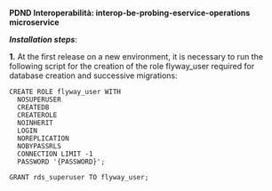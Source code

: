 **PDND Interoperabilità: interop-be-probing-eservice-operations microservice**

**_Installation steps_**:

**1.** At the first release on a new environment, it is necessary to run the following script for the creation of the role flyway_user required for database creation and successive migrations:
   
    CREATE ROLE flyway_user WITH 
	  NOSUPERUSER
	  CREATEDB
	  CREATEROLE
	  NOINHERIT
	  LOGIN
	  NOREPLICATION
	  NOBYPASSRLS
	  CONNECTION LIMIT -1
	  PASSWORD '{PASSWORD}';
   
    GRANT rds_superuser TO flyway_user;
